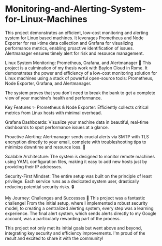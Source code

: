 # Monitoring-and-Alerting-System-for-Linux-Machines
This project demonstrates an efficient, low-cost monitoring and alerting system for Linux based machines. It leverages Prometheus and Node Exporter for real-time data collection and Grafana for visualizing performance metrics, enabling proactive identification of issues. Alertmanager ensures timely alert for risk and resource management.

Linux System Monitoring: Prometheus, Grafana, and Alertmanager 🚀
This project is a culmination of my thesis work with Baylon Cloud in Rome. It demonstrates the power and efficiency of a low-cost monitoring solution for Linux machines using a stack of powerful open-source tools: Prometheus, Node Exporter, Grafana, and Alertmanager.

The system proves that you don't need to break the bank to get a complete view of your machine's health and performance.

Key Features ✨
Prometheus & Node Exporter: Efficiently collects critical metrics from Linux hosts with minimal overhead.

Grafana Dashboards: Visualize your machine data in beautiful, real-time dashboards to spot performance issues at a glance.

Proactive Alerting: Alertmanager sends crucial alerts via SMTP with TLS encryption directly to your email, complete with troubleshooting tips to minimize downtime and resource loss. 🚨

Scalable Architecture: The system is designed to monitor remote machines using YAML configuration files, making it easy to add new hosts just by providing their IP addresses.

Security-First Mindset: The entire setup was built on the principle of least privilege. Each service runs as a dedicated system user, drastically reducing potential security risks. 🔒

My Journey: Challenges and Successes 💪
This project was a fantastic challenge! From the initial setup, where I implemented a robust security model, to creating a centralized alerting system, every step was a learning experience. The final alert system, which sends alerts directly to my Google account, was a particularly rewarding part of the process.

This project not only met its initial goals but went above and beyond, integrating key security and efficiency improvements. I'm proud of the result and excited to share it with the community!
